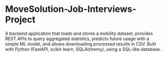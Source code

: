 # MoveSolution-Job-Interviews-Project
A backend application that loads and stores a mobility dataset, provides REST APIs to query aggregated statistics, predicts future usage with a simple ML model, and allows downloading processed results in CSV. Built with Python (FastAPI, scikit-learn, SQLAlchemy), using a SQL-like database.
